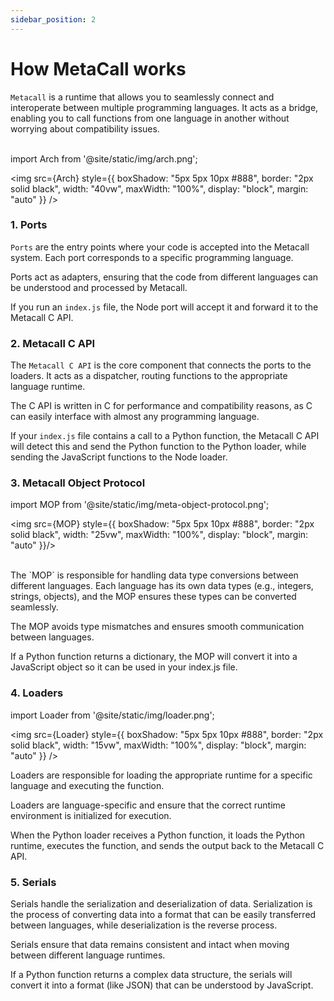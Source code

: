 ```yaml
---
sidebar_position: 2
---
```


# How MetaCall works

`Metacall` is a runtime that allows you to seamlessly connect and interoperate between multiple programming languages. It acts as a bridge, enabling you to call functions from one language in another without worrying about compatibility issues.

<br/>
import Arch from '@site/static/img/arch.png';

<img src={Arch} style={{ 
    boxShadow: "5px 5px 10px #888", 
    border: "2px solid black",
    width: "40vw", 
    maxWidth: "100%", 
    display: "block", 
    margin: "auto"
}} />
<br/>

### 1. Ports

`Ports` are the entry points where your code is accepted into the Metacall system. Each port corresponds to a specific programming language.

Ports act as adapters, ensuring that the code from different languages can be understood and processed by Metacall.

If you run an `index.js` file, the Node port will accept it and forward it to the Metacall C API.

### 2. Metacall C API

The `Metacall C API` is the core component that connects the ports to the loaders. It acts as a dispatcher, routing functions to the appropriate language runtime.

The C API is written in C for performance and compatibility reasons, as C can easily interface with almost any programming language.

If your `index.js` file contains a call to a Python function, the Metacall C API will detect this and send the Python function to the Python loader, while sending the JavaScript functions to the Node loader.

### 3. Metacall Object Protocol

import MOP from '@site/static/img/meta-object-protocol.png';

<img src={MOP} style={{ 
    boxShadow: "5px 5px 10px #888", 
    border: "2px solid black",
    width: "25vw", 
    maxWidth: "100%", 
    display: "block", 
    margin: "auto"
}}/>

<br/>
The `MOP` is responsible for handling data type conversions between different languages. Each language has its own data types (e.g., integers, strings, objects), and the MOP ensures these types can be converted seamlessly.

The MOP avoids type mismatches and ensures smooth communication between languages.

If a Python function returns a dictionary, the MOP will convert it into a JavaScript object so it can be used in your index.js file.

### 4. Loaders

import Loader from '@site/static/img/loader.png';

<img 
  src={Loader} 
  style={{ 
    boxShadow: "5px 5px 10px #888", 
    border: "2px solid black",
    width: "15vw", 
    maxWidth: "100%", 
    display: "block", 
    margin: "auto"
  }} 
/>
<br/>

Loaders are responsible for loading the appropriate runtime for a specific language and executing the function.

Loaders are language-specific and ensure that the correct runtime environment is initialized for execution.

When the Python loader receives a Python function, it loads the Python runtime, executes the function, and sends the output back to the Metacall C API.

### 5. Serials

Serials handle the serialization and deserialization of data. Serialization is the process of converting data into a format that can be easily transferred between languages, while deserialization is the reverse process.

Serials ensure that data remains consistent and intact when moving between different language runtimes.

If a Python function returns a complex data structure, the serials will convert it into a format (like JSON) that can be understood by JavaScript.

